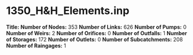 # 1350_H&H_Elements.inp
**Title:** 
**Number of Nodes:** 353
**Number of Links:** 626
**Number of Pumps:** 0
**Number of Weirs:** 2
**Number of Orifices:** 0
**Number of Outfalls:** 1
**Number of Storages:** 172
**Number of Outlets:** 0
**Number of Subcatchments:** 208
**Number of Raingages:** 1
